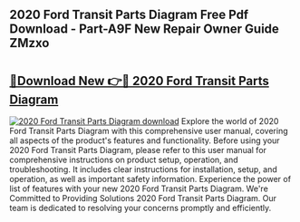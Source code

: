 ## 2020 Ford Transit Parts Diagram Free Pdf Download - Part-A9F New Repair Owner Guide ZMzxo

# <h2><a href="http://dfm4h7l.blite.top/?on=2020+Ford+Transit+Parts+Diagram">🔗Download New 👉🔴 2020 Ford Transit Parts Diagram</a></h2>

[![2020 Ford Transit Parts Diagram download](https://i.imgur.com/lujVjoI.png)](http://dfm4h7l.blite.top/?on=2020+Ford+Transit+Parts+Diagram)
Explore the world of 2020 Ford Transit Parts Diagram with this comprehensive user manual, covering all aspects of the product's features and functionality. Before using your 2020 Ford Transit Parts Diagram, please refer to this user manual for comprehensive instructions on product setup, operation, and troubleshooting. It includes clear instructions for installation, setup, and operation, as well as important safety information. Experience the power of list of features with your new 2020 Ford Transit Parts Diagram. We're Committed to Providing Solutions 2020 Ford Transit Parts Diagram. Our team is dedicated to resolving your concerns promptly and efficiently.
